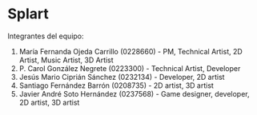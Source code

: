 # Splart

Integrantes del equipo:
1. María Fernanda Ojeda Carrillo (0228660) - PM, Technical Artist, 2D Artist, Music Artist, 3D Artist
2. P. Carol González Negrete (0223300) - Technical Artist, Developer
3. Jesús Mario Ciprián Sánchez (0232134) - Developer, 2D artist
4. Santiago Fernández Barrón (0208735) - 2D artist, 3D artist
5. Javier André Soto Hernández (0237568) - Game designer, developer, 2D artist, 3D artist